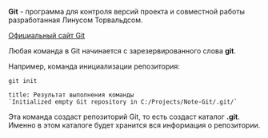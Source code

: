
**Git** - программа для контроля версий проекта и совместной работы разработанная Линусом Торвальдсом.

[Официальный сайт Git](https://git-scm.com/)

Любая команда в Git начинается с зарезервированного слова **git**.

Например, команда инициализации репозитория:
```GIT
git init
```

```ad-success
title: Результат выполнения команды
`Initialized empty Git repository in C:/Projects/Note-Git/.git/`
```

Эта команда создаст репозиторий Git, то есть создаст каталог **.git**. Именно в этом каталоге будет хранится вся информация о репозитории.